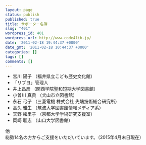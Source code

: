 ```yaml
---
layout: page
status: publish
published: true
title: サポーター名簿
slug: "401"
wordpress_id: 401
wordpress_url: http://www.code4lib.jp/
date: '2011-02-18 19:44:37 +0000'
date_gmt: '2011-02-18 10:44:37 +0000'
categories: []
tags: []
comments: []
---
```

<ul>
<li>宮川 陽子 （福井県立こども歴史文化館）</li>
<li>「リブヨ」管理人</li>
<li>井上昌彦 （関西学院聖和短期大学図書館）</li>
<li>小曽川 真貴 （犬山市立図書館）</li>
<li>永石 弓子 （三菱電機 株式会社 先端技術総合研究所）</li>
<li>高久 雅生 （筑波大学図書館情報メディア系）</li>
<li>天野 絵里子 （京都大学学術研究支援室）</li>
<li>岡崎 聡志 （山口大学図書館）</li>
</ul>
<p>他<br />
総勢14名の方からご支援をいただいています。（2015年4月末日現在）</p>
